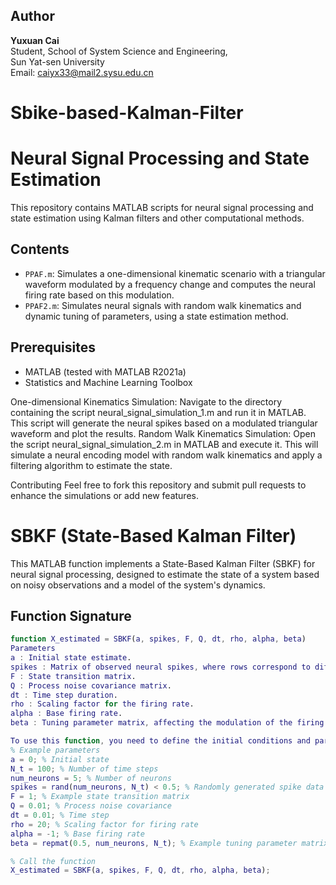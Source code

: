 ## Author
**Yuxuan Cai**  
Student, School of System Science and Engineering,  
Sun Yat-sen University  
Email: [caiyx33@mail2.sysu.edu.cn](mailto:caiyx33@mail2.sysu.edu.cn)

# Sbike-based-Kalman-Filter
# Neural Signal Processing and State Estimation

This repository contains MATLAB scripts for neural signal processing and state estimation using Kalman filters and other computational methods.

## Contents
- `PPAF.m`: Simulates a one-dimensional kinematic scenario with a triangular waveform modulated by a frequency change and computes the neural firing rate based on this modulation.
- `PPAF2.m`: Simulates neural signals with random walk kinematics and dynamic tuning of parameters, using a state estimation method.

## Prerequisites
- MATLAB (tested with MATLAB R2021a)
- Statistics and Machine Learning Toolbox

One-dimensional Kinematics Simulation: Navigate to the directory containing the script neural_signal_simulation_1.m and run it in MATLAB. This script will generate the neural spikes based on a modulated triangular waveform and plot the results.
Random Walk Kinematics Simulation: Open the script neural_signal_simulation_2.m in MATLAB and execute it. This will simulate a neural encoding model with random walk kinematics and apply a filtering algorithm to estimate the state.

Contributing
Feel free to fork this repository and submit pull requests to enhance the simulations or add new features.

# SBKF (State-Based Kalman Filter)

This MATLAB function implements a State-Based Kalman Filter (SBKF) for neural signal processing, designed to estimate the state of a system based on noisy observations and a model of the system's dynamics.

## Function Signature
```matlab
function X_estimated = SBKF(a, spikes, F, Q, dt, rho, alpha, beta)
Parameters
a : Initial state estimate.
spikes : Matrix of observed neural spikes, where rows correspond to different neurons and columns correspond to time steps.
F : State transition matrix.
Q : Process noise covariance matrix.
dt : Time step duration.
rho : Scaling factor for the firing rate.
alpha : Base firing rate.
beta : Tuning parameter matrix, affecting the modulation of the firing rate by the state.

To use this function, you need to define the initial conditions and parameters, and then call the function with these parameters. Here's an example of how to call the SBKF function:
% Example parameters
a = 0; % Initial state
N_t = 100; % Number of time steps
num_neurons = 5; % Number of neurons
spikes = rand(num_neurons, N_t) < 0.5; % Randomly generated spike data
F = 1; % Example state transition matrix
Q = 0.01; % Process noise covariance
dt = 0.01; % Time step
rho = 20; % Scaling factor for firing rate
alpha = -1; % Base firing rate
beta = repmat(0.5, num_neurons, N_t); % Example tuning parameter matrix

% Call the function
X_estimated = SBKF(a, spikes, F, Q, dt, rho, alpha, beta);
